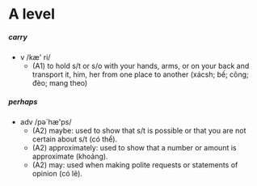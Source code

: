 # A level
##### carry
- v /kæ' ri/
  - (A1) to hold s/t or s/o with your hands, arms, or on your back and transport it, him, her from one place to another (xácsh; bế; cõng; đèo; mang theo)
##### perhaps
- adv /pə`hæ'ps/
  - (A2) maybe: used to show that s/t is possible or that you are not certain about s/t (có thể).
  - (A2) approximately: used to show that a number or amount is approximate (khoảng).
  - (A2) may: used when making polite requests or statements of opinion (có lẽ).